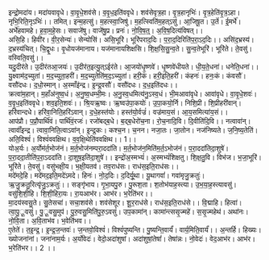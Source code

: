 

  
इन्द्रो॒मदा॑य। मदा॑यवावृधे। वा॒वृ॒धे॒शव॑से। व॒वृ॒ध॒इति॑ववृधे। शव॑सेवृत्र॒हा। वृ॒त्र॒हानृभिः॑। वृ॒त्र॒हेति॑वृ॒त्र॒ऽहा। नृभि॒रिति॒नृऽभिः॑।। तमित्। इन्म॒हत्सु॑। म॒हत्स्वा॒जिषु॑। म॒हत्स्विति॑म॒हत्ऽसु॑। आ॒जिषू॒त। उ॒तें॑। ई॒मर्भे॑। अर्भे॑हवामहे। ह॒वा॒म॒हे॒सः। सवाजे॑षु। वाजे॑षु॒प्र। प्रनः॑। नो॒वि॒ष॒त्॒। अ॒वि॒ष॒दित्य॑विषत्।।  
असि॒हि। हिवी॑र। वी॒र॒सेन्यः॑। सेन्योसि॑। असि॒भूरि॑। भूरि॑पराद॒दिः। प॒रा॒द॒दिरिति॑प॒रा॒ऽद॒दिः।। असि॑द॒भ्रस्य॑। द॒भ्रस्य॑चित्। चि॒द्वृ॒धः। वृ॒धोयज॑मानाय। यज॑मानायशिक्षसि। शि॒क्ष॒सि॒सु॒न्व॒ते। सु॒न्व॒तेभूरि॑। भूरि॑ते। ते॒वसु॑। वस्विति॒वसु॑।।  
यदु॒दीर॑ते। उ॒दीर॑तआ॒जयः॑। उ॒दीर॑त॒इत्यु॒त्ऽईर॑ते। आ॒जयो॑धृ॒ष्णवे॑। धृ॒ष्णवे॑धीयते। धी॒य॒ते॒धना॑। धनेति॒धना॑।। यु॒क्ष्वाम॑द॒च्युता॑। म॒द॒च्युता॒हरी॑। म॒द॒च्युतेति॑म॒द॒ऽच्युता॑। हरी॒कं। हरी॒इति॒हरी॑। कंहनः॑। हनः॒कं। कंवसौ॑। वसौ॑दधः। द॒धो॒स्मान्। अ॒स्माँइ॑न्द्र। इ॒न्द्र॒वसौ॑। वसौ॑दधः। द॒ध॒इति॑दधः।।  
क्रत्वा॑म॒हान्। म॒हाँअ॑नुष्व॒धं। अ॒नु॒ष्व॒धम्भी॒मः। अ॒नु॒स्व॒धमित्य॑नु॒ऽस्व॒धं। भी॒मआवा॑वृधे। आवा॑वृधे। वा॒वृ॒धे॒शवः॑। व॒वृ॒ध॒इति॑ववृधे। शव॒इति॒शवः॑।। श्रि॒यऋ॒ष्वः। ऋ॒ष्वउ॑पा॒कयोः॑। उ॒पा॒कयो॒र्नि। निशि॒प्री। शि॒प्रीहरी॑वान्। हरि॑वान्दधे। हरि॑वा॒निति॒हरि॑ऽवान्। द॒धे॒हस्त॑योः। हस्त॑यो॒र्वज्रं॑। वज्र॑माय॒सं। आ॒य॒समित्या॑य॒सं।।  
आप॑प्रौ। प॒प्रौ॒पार्थि॑वं। पार्थि॑वं॒रजः॑। रजो॑बद्ब॒धे। ब॒द्ब॒धेरो॑च॒ना। रो॒च॒नादि॒वि। दि॒वीति॑दि॒वि।। नत्वावा॑न्। त्वावाँ॑इन्द्र। त्वावा॒निति॒त्वाऽवा॑न्। इ॒न्द्र॒कः। कश्च॒न। च॒नन। नजा॒तः। जा॒तोन। नज॑निष्यते। ज॒नि॒ष्य॒तेति॑। अति॒विश्वं॑। विश्वं॑ववक्षिथ। व॒व॒क्षि॒थेति॑ववक्षिथ।। 1।।  
योअ॒र्यः। अ॒र्योम॑र्त॒भोज॑नं। म॒र्त॒भोज॑नम्परा॒ददा॑ति। म॒र्त॒भोज॑न॒मिति॑म॒र्त॒ऽभोज॑नं। प॒रा॒ददा॑तिदा॒शुषे॑। प॒रा॒ददा॒तीति॑प॒रा॒ऽददा॑ति। दा॒शुष॒इति॑दा॒शुषे॑।। इन्द्रो॑अ॒स्मभ्यं॑। अ॒स्मभ्यं॑शिक्षतु। शि॒क्ष॒तु॒वि। विभ॑ज। भ॒जा॒भूरि॑। भूरि॑ते। ते॒वसु॑। वसु॑भक्षी॒य। भ॒क्षी॒यतव॑। तव॒राध॑सः। राध॑स॒इति॒राध॑सः।।  
मदे॑मदे॒हि। मदे॑मद॒इति॒मदे॑ऽमदे। हिनः॑। नो॒द॒दिः। द॒दिर्यू॒था। यू॒थागवां॑। गवा॑मृजु॒क्रतुः॑। ऋ॒जु॒क्रतु॒रित्यृ॑जु॒ऽक्रतुः॑।। सङ्गृ॑भाय। गृ॒भा॒यपु॒रु। पु॒रूश॒ता। श॒तोभ॑याह॒स्त्या। उ॒भ॒या॒ह॒स्त्यावसु॑। वसु॑शि॒शी॒हि। शि॒शी॒हिरा॒यः। रा॒यआभ॑र। आभ॑र। भ॒रेति॑भर।।  
मा॒दय॑स्वसु॒ते। सु॒तेसचा॑। सचा॒शव॑से। शव॑सेशूर। शू॒र॒राध॑से। राध॑स॒इति॒राध॑से।। वि॒द्माहि। हित्वा॑। त्वा॒पु॒ू॒वसुं॑। पु॒ू॒वसु॒मुप॑। पु॒रु॒वसु॒मिति॑पु॒रु॒ऽवसुं॑। उप॒कामा॑न्। कामा॑न्त्ससृ॒ज्महे॑। स॒सृ॒ज्महेथ॑। अथा॑नः। नो॒वि॒ता। अ॒वि॒ताभ॑व। भ॒वेति॑भव।।  
ए॒तेते॑। त॒इ॒न्द्र॒। इ॒न्द्र॒ज॒न्तवः॑। ज॒न्तवो॒विश्वं॑। विश्वं॑पुष्यन्ति। पु॒ष्यन्ति॒वार्यं॑। वार्य॒मिति॒वार्यं॑।। अ॒न्तर्हि। हिख्यः। ख्योजना॑नां। जना॑नाम॒र्यः। अ॒र्योवेदः॑। वेदो॒अदा॑शुषां। अदा॑शुषां॒तेषां॑। तेषा॑न्नः। नो॒वेदः॑। वेद॒आभ॑र। आभ॑र। भ॒रेति॑भर।। 2 ।।  
